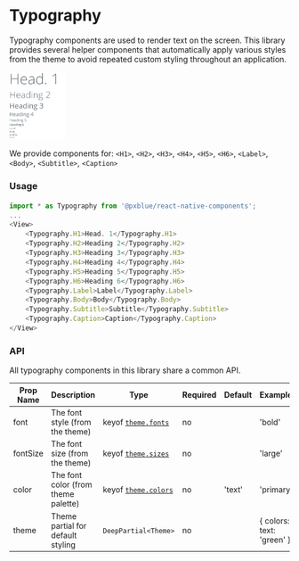 # Typography
Typography components are used to render text on the screen. This library provides several helper components that automatically apply various styles from the theme to avoid repeated custom styling throughout an application.

<img width="20%" alt="Typography Elements" src="./images/typography.png">

We provide components for: ```<H1>```, ```<H2>```, ```<H3>```, ```<H4>```, ```<H5>```, ```<H6>```, ```<Label>```, ```<Body>```, ```<Subtitle>```, ```<Caption>```

### Usage

```typescript
import * as Typography from '@pxblue/react-native-components';
...
<View>
    <Typography.H1>Head. 1</Typography.H1>
    <Typography.H2>Heading 2</Typography.H2>
    <Typography.H3>Heading 3</Typography.H3>
    <Typography.H4>Heading 4</Typography.H4>
    <Typography.H5>Heading 5</Typography.H5>
    <Typography.H6>Heading 6</Typography.H6>
    <Typography.Label>Label</Typography.Label>
    <Typography.Body>Body</Typography.Body>
    <Typography.Subtitle>Subtitle</Typography.Subtitle>
    <Typography.Caption>Caption</Typography.Caption>
</View>
```

### API
All typography components in this library share a common API.

| Prop Name | Description                             | Type                               | Required | Default | Examples                      |
|-----------|-----------------------------------------|------------------------------------|----------|---------|-------------------------------|
| font      | The font style (from the theme)         | keyof [`theme.fonts`](./theme.md)  | no       |         | 'bold'                        |
| fontSize  | The font size (from the theme)          | keyof [`theme.sizes`](./theme.md)  | no       |         | 'large'                       |
| color     | The font color (from theme palette)     | keyof [`theme.colors`](./theme.md) | no       | 'text'  | 'primary'                     |
| theme     | Theme partial for default styling       | `DeepPartial<Theme>`               | no       |         | { colors: { text: 'green' } } |
